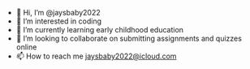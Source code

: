 - 👋 Hi, I’m @jaysbaby2022 
- 👀 I’m interested in coding 
- 🌱 I’m currently learning early childhood education 
- 💞️ I’m looking to collaborate on submitting assignments and quizzes online
- 📫 How to reach me jaysbaby2022@icloud.com

<!---
jaysbaby2022/jaysbaby2022 is a ✨ special ✨ repository because its `README.md` (this file) appears on your GitHub profile.
You can click the Preview link to take a look at your changes.
--->
